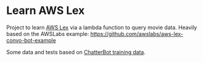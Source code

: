 # Learn AWS Lex

Project to learn [AWS Lex](https://aws.amazon.com/lex/) via a lambda function to query movie data. Heavily based on the AWSLabs example: https://github.com/awslabs/aws-lex-convo-bot-example

Some data and tests based on [ChatterBot training data](https://github.com/gunthercox/chatterbot-corpus/blob/master/chatterbot_corpus).
